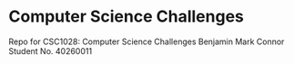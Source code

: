 # Computer Science Challenges
Repo for CSC1028: Computer Science Challenges
Benjamin Mark Connor
Student No. 40260011
